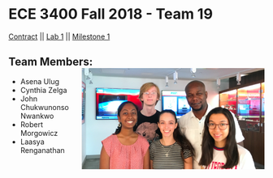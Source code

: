 # ECE 3400 Fall 2018 - Team 19

[Contract](Contract/contract.md)
||
[Lab 1](Lab1/lab1.md)
||
[Milestone 1](Lab2/lab2.md)


## Team Members: <img src="Team 19.png" width="360" height="200" alt="banner" img align="right"> 
* Asena Ulug              
* Cynthia Zelga 
* John Chukwunonso Nwankwo
* Robert Morgowicz
* Laasya Renganathan


